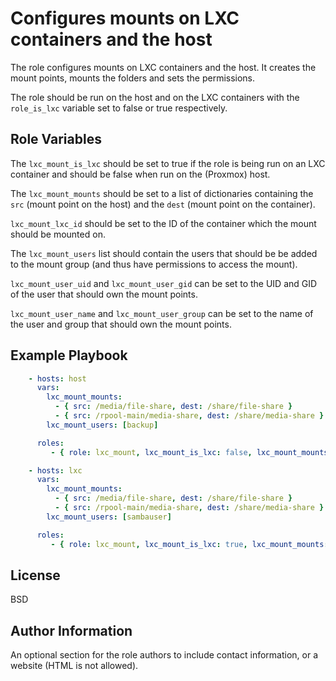 Configures mounts on LXC containers and the host
=========

The role configures mounts on LXC containers and the host. It creates the mount points, mounts the folders and sets the permissions.

The role should be run on the host and on the LXC containers with the ```role_is_lxc``` variable set to false or true respectively.

Role Variables
--------------

The ```lxc_mount_is_lxc``` should be set to true if the role is being run on an LXC container and should be false when run on the (Proxmox) host.

The ```lxc_mount_mounts``` should be set to a list of dictionaries containing the ```src``` (mount point on the host) and the ```dest``` (mount point on the container).

```lxc_mount_lxc_id``` should be set to the ID of the container which the mount should be mounted on.

The ```lxc_mount_users``` list should contain the users that should be be added to the mount group (and thus have permissions to access the mount).

```lxc_mount_user_uid``` and ```lxc_mount_user_gid``` can be set to the UID and GID of the user that should own the mount points.

```lxc_mount_user_name``` and ```lxc_mount_user_group``` can be set to the name of the user and group that should own the mount points.

Example Playbook
----------------

```yaml
    - hosts: host
      vars:
        lxc_mount_mounts:
          - { src: /media/file-share, dest: /share/file-share }
          - { src: /rpool-main/media-share, dest: /share/media-share }
        lxc_mount_users: [backup]

      roles:
         - { role: lxc_mount, lxc_mount_is_lxc: false, lxc_mount_mounts: "{{ lxc_mounts }}", lxc_mount_lxc_id: 104 }

    - hosts: lxc
      vars:
        lxc_mount_mounts:
          - { src: /media/file-share, dest: /share/file-share }
          - { src: /rpool-main/media-share, dest: /share/media-share }
        lxc_mount_users: [sambauser]

      roles:
         - { role: lxc_mount, lxc_mount_is_lxc: true, lxc_mount_mounts: "{{ lxc_mounts }}", lxc_mount_lxc_id: 104 }
```

License
-------

BSD

Author Information
------------------

An optional section for the role authors to include contact information, or a website (HTML is not allowed).
